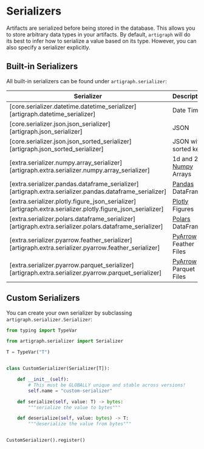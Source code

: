 # Serializers

Artifacts are serialized before being stored in the database. This allows you to store
arbitrary data types in your artifacts. By default, `artigraph` will do its best to
infer how to serialize a value based on its type. However, you can also specify a
serializer explicitly.

## Built-in Serializers

All built-in serializers can be found under `artigraph.serializer`:

| Serializer                                                                                                 | Description                                                              |
| ---------------------------------------------------------------------------------------------------------- | ------------------------------------------------------------------------ |
| [core.serializer.datetime.datetime_serializer][artigraph.datetime_serializer]                              | Date Times                                                               |
| [core.serializer.json.json_serializer][artigraph.json_serializer]                                          | JSON                                                                     |
| [core.serializer.json.json_sorted_serializer][artigraph.json_sorted_serializer]                            | JSON with sorted keys                                                    |
| [extra.serializer.numpy.array_serializer][artigraph.extra.serializer.numpy.array_serializer]               | 1d and 2d [Numpy](https://numpy.org/) Arrays                             |
| [extra.serializer.pandas.dataframe_serializer][artigraph.extra.serializer.pandas.dataframe_serializer]     | [Pandas](https://pandas.pydata.org/) DataFrames                          |
| [extra.serializer.plotly.figure_json_serializer][artigraph.extra.serializer.plotly.figure_json_serializer] | [Plotly](https://plotly.com/python/) Figures                             |
| [extra.serializer.polars.dataframe_serializer][artigraph.extra.serializer.polars.dataframe_serializer]     | [Polars](https://pola-rs.github.io/) DataFrames                          |
| [extra.serializer.pyarrow.feather_serializer][artigraph.extra.serializer.pyarrow.feather_serializer]       | [PyArrow](https://arrow.apache.org/docs/python/index.html) Feather Files |
| [extra.serializer.pyarrow.parquet_serializer][artigraph.extra.serializer.pyarrow.parquet_serializer]       | [PyArrow](https://arrow.apache.org/docs/python/index.html) Parquet Files |

## Custom Serializers

You can create your own serializer by subclassing `artigraph.serializer.Serializer`:

```python
from typing import TypeVar

from artigraph.serializer import Serializer

T = TypeVar("T")


class CustomSerializer(Serializer[T]):

    def __init__(self):
        # This must be GLOBALLY unique and stable across versions!
        self.name = "custom-serializer"

    def serialize(self, value: T) -> bytes:
        """serialize the value to bytes"""

    def deserialize(self, value: bytes) -> T:
        """deserialize the value from bytes"""


CustomSerializer().register()
```
